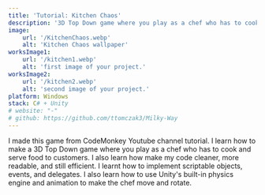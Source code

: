 ```yaml
---
title: 'Tutorial: Kitchen Chaos'
description: '3D Top Down game where you play as a chef who has to cook and serve food to customers. I made this game from CodeMonkey Youtube channel tutorial.'
image:
    url: '/KitchenChaos.webp'
    alt: 'Kitchen Chaos wallpaper'
worksImage1:
    url: '/kitchen1.webp'
    alt: 'first image of your project.'
worksImage2:
    url: '/kitchen2.webp'
    alt: 'second image of your project.'
platform: Windows
stack: C# + Unity
# website: "-"
# github: https://github.com/ttomczak3/Milky-Way
---
```


I made this game from CodeMonkey Youtube channel tutorial. I learn how to make a 3D Top Down game where you play as a chef who has to cook and serve food to customers. I also learn how make my code cleaner, more readable, and still efficient. I learnt how to implement scriptable objects, events, and delegates. I also learn how to use Unity's built-in physics engine and animation to make the chef move and rotate.
